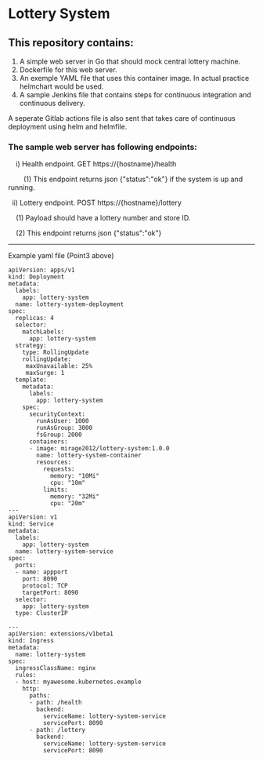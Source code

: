# Lottery System

## This repository contains:

1)  A simple web server in Go that should mock central lottery machine. 
2)  Dockerfile for this web server.
3)  An exemple YAML file that uses this container image. In actual practice helmchart would be used. 
4)  A sample Jenkins file that contains steps for continuous integration and continuous delivery.

A seperate Gitlab actions file is also sent that takes care of continuous deployment using helm and helmfile. 

### The sample web server has following endpoints:

&nbsp;&nbsp;&nbsp;  i) Health endpoint. GET https://{hostname}/health

   &nbsp;&nbsp;&nbsp; &nbsp;&nbsp;&nbsp; (1) This endpoint returns json {"status":"ok"} if the system is up and
running.

&nbsp;&nbsp;ii) Lottery endpoint. POST https://{hostname}/lottery

&nbsp;&nbsp;&nbsp; (1) Payload should have a lottery number and store ID.

&nbsp;&nbsp;&nbsp; (2) This endpoint returns json {"status":"ok"}

----- 
Example yaml file (Point3 above)
```
apiVersion: apps/v1
kind: Deployment
metadata:
  labels:
    app: lottery-system
  name: lottery-system-deployment
spec:
  replicas: 4
  selector:
    matchLabels:
      app: lottery-system
  strategy:
    type: RollingUpdate
    rollingUpdate:
     maxUnavailable: 25%
     maxSurge: 1
  template:
    metadata:
      labels:
        app: lottery-system
    spec:
      securityContext:
        runAsUser: 1000
        runAsGroup: 3000
        fsGroup: 2000
      containers:
      - image: mirage2012/lottery-system:1.0.0
        name: lottery-system-container
        resources:
          requests:
            memory: "10Mi"
            cpu: "10m"
          limits:
            memory: "32Mi"
            cpu: "20m"
---
apiVersion: v1
kind: Service
metadata:
  labels:
    app: lottery-system
  name: lottery-system-service
spec:
  ports:
  - name: appport
    port: 8090
    protocol: TCP
    targetPort: 8090
  selector:
    app: lottery-system
  type: ClusterIP

---
apiVersion: extensions/v1beta1
kind: Ingress
metadata:
  name: lottery-system
spec:
  ingressClassName: nginx
  rules:
  - host: myawesome.kubernetes.example
    http:
      paths:
      - path: /health
        backend:
          serviceName: lottery-system-service
          servicePort: 8090
      - path: /lottery
        backend:
          serviceName: lottery-system-service
          servicePort: 8090
```          